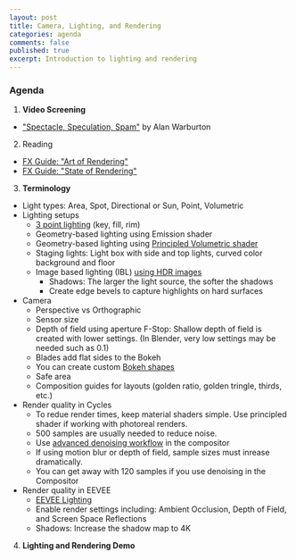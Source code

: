 ```yaml
---
layout: post
title: Camera, Lighting, and Rendering
categories: agenda
comments: false
published: true
excerpt: Introduction to lighting and rendering
---
```


### Agenda

1. **Video Screening**
  - ["Spectacle, Speculation, Spam"](https://vimeo.com/194963450) by Alan Warburton
2. Reading
  - [FX Guide: "Art of Rendering"](https://www.fxguide.com/featured/the-art-of-rendering/)
  - [FX Guide: "State of Rendering"](https://www.fxguide.com/fxfeatured/the-state-of-rendering/)
3. **Terminology**
  - Light types: Area, Spot, Directional or Sun, Point, Volumetric
  - Lighting setups
    - [3 point lighting](https://m5designstudio.com/2011/maya-3d-tutorials/studio-three-point-lighting/) (key, fill, rim)
    - Geometry-based lighting using Emission shader
    - Geometry-based lighting using [Principled Volumetric shader](https://www.youtube.com/watch?v=AXjE-t6dFZ8)
    - Staging lights: Light box with side and top lights, curved color background and floor
    - Image based lighting (IBL) [using HDR images](https://area.autodesk.com/tutorials/studio-lighting/)
      - Shadows: The larger the light source, the softer the shadows
      - Create edge bevels to capture highlights on hard surfaces
  - Camera
    - Perspective vs Orthographic
    - Sensor size
    - Depth of field using aperture F-Stop: Shallow depth of field is created with lower settings. (In Blender, very low settings may be needed such as 0.1)
    - Blades add flat sides to the Bokeh
    - You can create custom [Bokeh shapes](https://blender.stackexchange.com/questions/133191/custom-bokeh-shapes)
    - Safe area
    - Composition guides for layouts (golden ratio, golden tringle, thirds, etc.)
  - Render quality in Cycles
    - To redue render times, keep material shaders simple. Use principled shader if working with photoreal renders.
    - 500 samples are usually needed to reduce noise.
    - Use [advanced denoising workflow](https://www.youtube.com/watch?v=Pw-OxOHHu5I) in the compositor
    - If using motion blur or depth of field, sample sizes must inrease dramatically.
    - You can get away with 120 samples if you use denoising in the Compositor 
  - Render quality in EEVEE
    - [EEVEE Lighting](https://www.youtube.com/watch?v=MFNurQ1AF2I)
    - Enable render settings including: Ambient Occlusion, Depth of Field, and Screen Space Reflections
    - Shadows: Increase the shadow map to 4K
4. **Lighting and Rendering Demo**